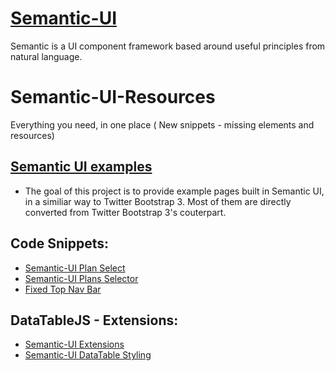 # <a href="http://www.semantic-ui.com/" target="_blank">Semantic-UI</a>
Semantic is a UI component framework based around useful principles from natural language.

# Semantic-UI-Resources
Everything you need, in one place ( New snippets - missing elements and resources)

<h2><a href="https://ehkoo.github.io/semantic-ui-examples/" target="_new"> Semantic UI examples</a></h2>
<ul>
<li>The goal of this project is to provide example pages built in Semantic UI, in a similiar way to Twitter Bootstrap 3. Most of them are directly converted from Twitter Bootstrap 3's couterpart.</li>
</ul>

<h2>Code Snippets:</h2>
<ul>
<li><a href="https://codepen.io/romanzipp/pen/XKvGXz" target="_blank">Semantic-UI Plan Select</a></li>
<li><a href="https://codepen.io/caiosantossp/pen/vNazJy" target="_blank">Semantic-UI Plans Selector</a></li>
<li><a href="http://www.semantickit.com/snippets/6-fixed-top-nav-bar" target="_blank">Fixed Top Nav Bar</a></li>
</ul>

<h2>DataTableJS - Extensions:</h2>
<ul>
<li><a href="https://datatables.net/extensions/buttons/examples/styling/semanticui.html" target="_blank">Semantic-UI Extensions</a></li>
<li><a href="https://datatables.net/examples/styling/semanticui.html" target="_blank">Semantic-UI DataTable Styling</a></li>
</ul>
